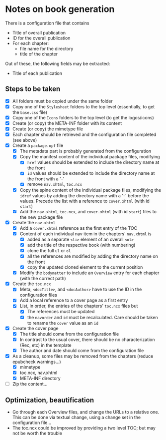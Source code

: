 # Notes on book generation

There is a configuration file that contains
* Title of overall publication
* ID for the overall publication
* For each chapter:
	* file name for the directory
	* title of the chapter

Out of these, the following fields may be extracted:

* Title of each publication

## Steps to be taken

* [x] All folders must be copied under the same folder
* [x] Copy one of the `Stylesheet` folders to the top level (essentially, to get the `base.css` file)
* [x] Copy one of the `Icons` folders to the top level (to get the logos/icons)
* [x] Create (or copy) the META-INF folder with its content
* [x] Create (or copy) the mimetype file
* [x] Each chapter should be retrieved and the configuration file completed (see above)
* [x] Create a `package.opf` file
	* [x] The metadata part is probably generated from the configuration
	* [x] Copy the manifest content of the individual package files, modifying
		* [x] `href` values should be extended to include the directory name at the front
		* [x] `id` values should be extended to include the directory name at the front with a '-'
		* [x] remove `nav.xhtml`, `toc.ncx`
	* [x] Copy the spine content of the individual package files, modifying the `idref` values by adding the directory name with a '-' before the values. Precede the list with a reference to `cover.xhtml` (with id `start`)
	* [x] Add the `nav.xhtml`, `toc.ncx`, and `cover.xhtml` (with id `start`) files to the new package file
* [x] Create the `nav.xhtml`
	* [x] Add a `cover.xhtml` reference as the first entry of the TOC
	* [x] Content of each individual nav item in the chapters' `nav.xhtml` is
		* [x] added as a separate `<li>` element of an overall `<ol>`
		* [x] add the title of the respective book (with numbering)
		* [x] clone the full `ul` or `ol`
		* [x] all the references are modified by adding the directory name on the front
		* [x] copy the updated cloned element to the current position
	* [x] Modify the `bodymatter` to include an `Overview` entry for each chapter (with the correct path)
* [x] Create the `toc.ncx`
	* [x] Meta, `<docTitle>`, and `<docAuthor>` have to use the ID in the configuration files
	* [x] Add a local reference to a cover page as a first entry
	* [x] List, in order, the entries of the chapters' `toc.ncx` files but
		* [x] The references must be updated
		* [x] the `navorder` and `id` must be recalculated. Care should be taken to rename the `cover` value as an `id`
* [x] Create the cover page
	* [x] The title should come from the configuration file
	* [x] In contrast to the usual cover, there should be no characterization (Rec, etc) in the template
	* [x] The author and date should come from the configuration file
* [x] As a cleanup, some files may be removed from the chapters (reduce epubcheck warnings...)
	* [x] mimetype
	* [x] toc.ncx, nav.xhtml
	* [x] META-INF directory
* [ ] Zip the content...

## Optimization, beautification
* Go through each Overview files, and change the URLs to a relative one. This can be done via textual change, using a change set in the configuration file...
* The toc.ncx could be improved by providing a two level TOC; but may not be worth the trouble
